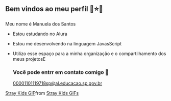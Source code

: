## Bem vindos ao meu perfil 🍓⭐🌻

Meu nome é Manuela dos Santos

- Estou estudando no Alura
- Estou me desenvolvendo na linguagem JavasScript
- Utilizo esse espaço para a minha organização e o compartilhamento dos meus projetosE

  ### Você pode entrr em contato comigo 📧

  00001101119718sp@al.educacao.sp.gov.br
  
<div class="tenor-gif-embed" data-postid="20716540" data-share-method="host" data-aspect-ratio="1.20301" data-width="100%"><a href="https://tenor.com/view/stray-kids-gif-20716540">Stray Kids GIF</a>from <a href="https://tenor.com/search/stray+kids-gifs">Stray Kids GIFs</a></div> <script type="text/javascript" async src="https://tenor.com/embed.js"></script>
